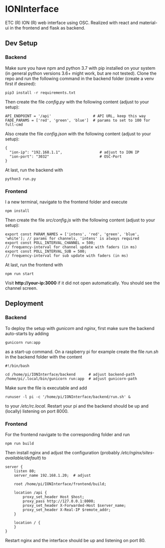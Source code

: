 # IONInterface

ETC (R) ION (R) web interface using OSC.
Realized with react and material-ui in the frontend and flask as backend.

## Dev Setup

### Backend

Make sure you have npm and python 3.7 with pip installed on your system (in general python versions 3.6+ might work, but are not tested).
Clone the repo and run the following command in the backend folder (create a venv first if desired):

```
pip3 install -r requirements.txt
```

Then create the file _config.py_ with the following content (adjust to your setup):

```
API_ENDPOINT = '/api'                   # API URL, keep this way
FADE_PARAMS = ['red', 'green', 'blue']  # params to set to 100 for full-cmd
```

Also create the file _config.json_ with the following content (adjust to your setup):

```
{
  "ion-ip": "192.168.1.1",                 # adjust to ION IP
  "ion-port": "3032"                       # OSC-Port
}
```

At last, run the backend with

```
python3 run.py
```

### Frontend

I a new terminal, navigate to the frontend folder and execute

```
npm install
```

Then create the file _src/config.js_ with the following content (adjust to your setup):

```
export const PARAM_NAMES = ['intens', 'red', 'green', 'blue', 'white']; // params for channels, 'intens' is always required
export const POLL_INTERVAL_CHANNEL = 500;                               // frequency-interval for channel update with faders (in ms)
export const POLL_INTERVAL_SUB = 500;                                   // frequency-interval for sub update with faders (in ms)
```

At last, run the frontend with

```
npm run start
```

Visit **http://your-ip:3000** if it did not open automatically. You should see the channel screen.

## Deployment

### Backend

To deploy the setup with _gunicorn_ and _nginx_, first make sure the backend auto-starts by adding

```
gunicorn run:app
```

as a start-up command.
On a raspberry pi for example create the file _run.sh_ in the backend folder with the content

```
#!/bin/bash

cd /home/pi/IONInterface/backend      # adjust backend-path
/home/pi/.local/bin/gunicorn run:app  # adjust gunicorn-path
```

Make sure the file is executable and add

```
runuser -l pi -c '/home/pi/IONInterface/backend/run.sh' &
```

to your _/etc/rc.local_. Restart your pi and the backend should be up and (locally) listening on port 8000.


### Frontend

For the frontend navigate to the corresponding folder and run

```
npm run build
```

Then install nginx and adjust the configuration (probably _/etc/nginx/sites-available/default_) to

```
server {
    listen 80;
    server_name 192.168.1.20;  # adjust

    root /home/pi/IONInterface/frontend/build;

    location /api {
        proxy_set_header Host $host;
        proxy_pass http://127.0.0.1:8000;
        proxy_set_header X-Forwarded-Host $server_name;
        proxy_set_header X-Real-IP $remote_addr;
    }

    location / {
    }
}
```

Restart nginx and the interface should be up and listening on port 80.
